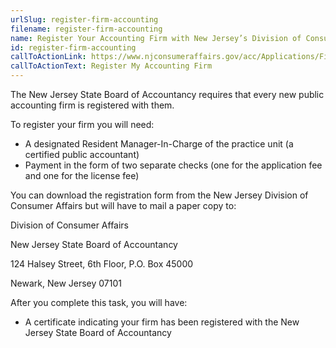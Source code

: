 ```yaml
---
urlSlug: register-firm-accounting
filename: register-firm-accounting
name: Register Your Accounting Firm with New Jersey’s Division of Consumer Affairs
id: register-firm-accounting
callToActionLink: https://www.njconsumeraffairs.gov/acc/Applications/Firm-Registration-Application.pdf
callToActionText: Register My Accounting Firm
---
```

The New Jersey State Board of Accountancy requires that every new public accounting firm is registered with them. 

To register your firm you will need:

* A designated Resident Manager-In-Charge of the practice unit (a certified public accountant)
* Payment in the form of two separate checks (one for the application fee and one for the license fee)

You can download the registration form from the New Jersey Division of Consumer Affairs but will have to mail a paper copy to:

Division of Consumer Affairs 

New Jersey State Board of Accountancy

124 Halsey Street, 6th Floor, P.O. Box 45000 

Newark, New Jersey 07101



After you complete this task, you will have:

* A certificate indicating your firm has been registered with the New Jersey State Board of Accountancy